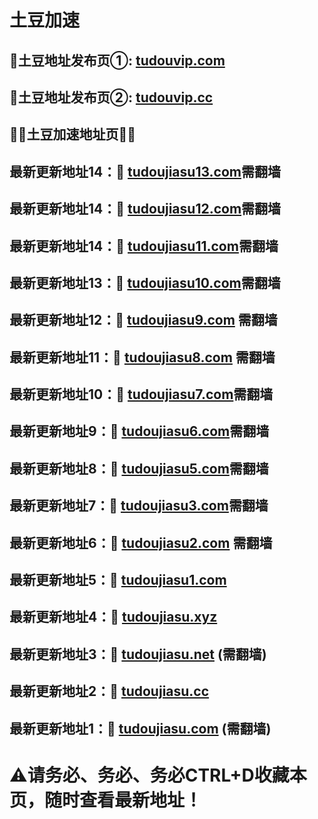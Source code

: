 # 土豆加速

</div>
</div>
</div>
</div>
</div>
<h2>🚀土豆地址发布页①: <a href="https://tudouvip.com">tudouvip.com</a></h2>
<h2>🚀土豆地址发布页②: <a href="https://tudouvip.cc">tudouvip.cc</a></h2>
  
  <h2>💎💎土豆加速地址页💎💎</h2>
  <h2>最新更新地址14：🚀 <a href="https://tudoujiasu13.com/">tudoujiasu13.com</a>需翻墙 </h2>
  <h2>最新更新地址14：🚀 <a href="https://tudoujiasu12.com/">tudoujiasu12.com</a>需翻墙 </h2>
  <h2>最新更新地址14：🚀 <a href="https://tudoujiasu11.com/">tudoujiasu11.com</a>需翻墙 </h2>
  <h2>最新更新地址13：🚀 <a href="https://tudoujiasu10.com/">tudoujiasu10.com</a>需翻墙 </h2>
  <h2>最新更新地址12：🚀 <a href="https://tudoujiasu9.com/">tudoujiasu9.com</a> 需翻墙</h2>
  <h2>最新更新地址11：🚀 <a href="https://tudoujiasu8.com/">tudoujiasu8.com</a> 需翻墙</h2>
  <h2>最新更新地址10：🚀 <a href="https://tudoujiasu7.com/">tudoujiasu7.com</a>需翻墙 </h2>
  <h2>最新更新地址9：🚀 <a href="https://tudoujiasu6.com/">tudoujiasu6.com</a>需翻墙 </h2>
  <h2>最新更新地址8：🚀 <a href="https://tudoujiasu5.com/">tudoujiasu5.com</a>需翻墙 </h2>
  <h2>最新更新地址7：🚀 <a href="https://tudoujiasu3.com/">tudoujiasu3.com</a>需翻墙 </h2>
  <h2>最新更新地址6：🚀 <a href="https://tudoujiasu2.com/">tudoujiasu2.com</a> 需翻墙</h2>	
  <h2>最新更新地址5：🚀 <a href="https://tudoujiasu1.com/">tudoujiasu1.com</a> </h2>
  <h2>最新更新地址4：🚀 <a href="https://tudoujiasu.xyz/">tudoujiasu.xyz</a> </h2>	
  <h2>最新更新地址3：🚀 <a href="https://tudoujiasu.net/">tudoujiasu.net</a> (需翻墙)</h2>
  <h2>最新更新地址2：🚀 <a href="https://tudoujiasu.cc/">tudoujiasu.cc</a> </h2>
  <h2>最新更新地址1：🚀 <a href="https://tudoujiasu.com/">tudoujiasu.com</a>  (需翻墙)</h2>
  
 # ⚠请务必、务必、务必CTRL+D收藏本页，随时查看最新地址！
